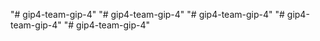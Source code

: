 "# gip4-team-gip-4" 
"# gip4-team-gip-4" 
"# gip4-team-gip-4" 
"# gip4-team-gip-4"  "# gip4-team-gip-4" 
